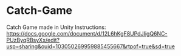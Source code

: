 # Catch-Game
Catch Game made in Unity
Instructions: https://docs.google.com/document/d/12L6hKgF8UPdJIigQ6NC-PUzByqRBsyXx/edit?usp=sharing&ouid=103050269959885455667&rtpof=true&sd=true
